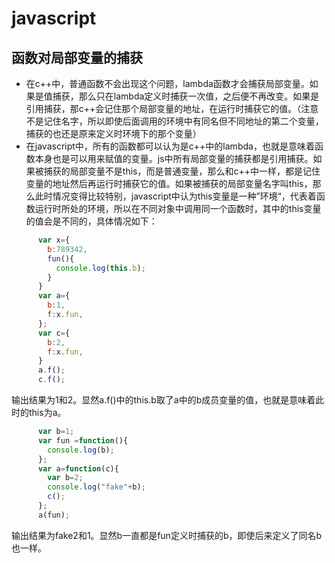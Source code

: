 # javascript

## 函数对局部变量的捕获

- 在c++中，普通函数不会出现这个问题，lambda函数才会捕获局部变量。如果是值捕获，那么只在lambda定义时捕获一次值，之后便不再改变。如果是引用捕获，那c++会记住那个局部变量的地址，在运行时捕获它的值。（注意不是记住名字，所以即使后面调用的环境中有同名但不同地址的第二个变量，捕获的也还是原来定义时环境下的那个变量）
- 在javascript中，所有的函数都可以认为是c++中的lambda，也就是意味着函数本身也是可以用来赋值的变量。js中所有局部变量的捕获都是引用捕获。如果被捕获的局部变量不是this，而是普通变量，那么和c++中一样，都是记住变量的地址然后再运行时捕获它的值。如果被捕获的局部变量名字叫this，那么此时情况变得比较特别，javascript中认为this变量是一种”环境“，代表着函数运行时所处的环境，所以在不同对象中调用同一个函数时，其中的this变量的值会是不同的，具体情况如下：

```javascript
      var x={
        b:789342,
        fun(){
          console.log(this.b);
        }
      }
      var a={
        b:1,
        f:x.fun,
      };
      var c={
        b:2,
        f:x.fun,
      }
      a.f();
      c.f();
```

输出结果为1和2。显然a.f()中的this.b取了a中的b成员变量的值，也就是意味着此时的this为a。

```javascript
      var b=1;
      var fun =function(){
        console.log(b);
      };
      var a=function(c){
        var b=2;
        console.log("fake"+b);
        c();
      };
      a(fun);
```

输出结果为fake2和1。显然b一直都是fun定义时捕获的b，即使后来定义了同名b也一样。